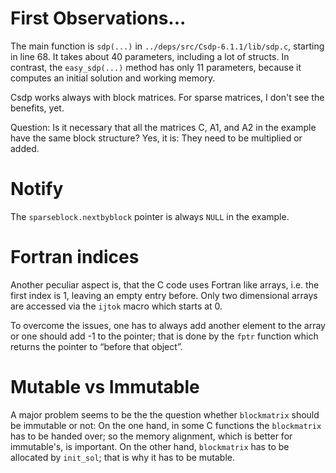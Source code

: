 # First Observations...

The main function is `sdp(...)` in `../deps/src/Csdp-6.1.1/lib/sdp.c`, starting in line 68.
It takes about 40 parameters, including a lot of structs.
In contrast, the `easy_sdp(...)` method has only 11 parameters, because it computes an initial solution and working memory.


Csdp works always with block matrices.
For sparse matrices, I don't see the benefits, yet.

Question: Is it necessary that all the matrices C, A1, and A2 in the example have the same block structure?
Yes, it is: They need to be multiplied or added.

# Notify
The `sparseblock.nextbyblock` pointer is always `NULL` in the example.


# Fortran indices
Another peculiar aspect is, that the C code uses Fortran like arrays, i.e. the first index is 1, leaving an empty entry before.
Only two dimensional arrays are accessed via the `ijtok` macro which starts at 0.

To overcome the issues, one has to always add another element to the array or one should add -1 to the pointer; that is done by the `fptr` function which returns the pointer to “before that object”.


# Mutable vs Immutable
A major problem seems to be the the question whether `blockmatrix` should be immutable or not:
On the one hand, in some C functions the `blockmatrix` has to be handed over; so the memory alignment, which is better for immutable's, is important.
On the other hand, `blockmatrix` has to be allocated by `init_sol`; that is why it has to be mutable. 
